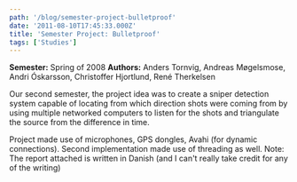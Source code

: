 ```yaml
---
path: '/blog/semester-project-bulletproof'
date: '2011-08-10T17:45:33.000Z'
title: 'Semester Project: Bulletproof'
tags: ['Studies']
---
```


**Semester:** Spring of 2008
**Authors:** Anders Tornvig, Andreas Møgelsmose, Andri Óskarsson, Christoffer Hjortlund, René Therkelsen

Our second semester, the project idea was to create a sniper detection system capable of locating from which direction shots were coming from by using multiple networked computers to listen for the shots and triangulate the source from the difference in time.

Project made use of microphones, GPS dongles, Avahi (for dynamic connections). Second implementation made use of threading as well. Note: The report attached is written in Danish (and I can't really take credit for any of the writing)
